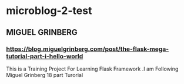 # microblog-2-test
## MIGUEL GRINBERG
### https://blog.miguelgrinberg.com/post/the-flask-mega-tutorial-part-i-hello-world

This is a Training Project For Learning Flask Framework .I am Following Miguel Grinberg 18 part Turorial
